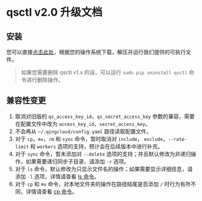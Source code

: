 ---
---

# qsctl v2.0 升级文档

## 安装

您可以直接[点击此处](https://releases.qingstor.dev/#qsctl)，根据您的操作系统下载，解压并运行我们提供的可执行文件。

> 如果您需要删除 qsctl v1.x 的话，可以运行 `sudo pip uninstall qsctl` 命令进行删除操作。

## 兼容性变更

1. 取消对旧版的 `qs_access_key_id`，`qs_secret_access_key` 参数的兼容，需要在配置文件中改为 `access_key_id`，`secret_access_key`。
2. 不会再从 `~/.qingcloud/config.yaml` 路径读取配置文件。
3. 对于 `cp`，`mv`，`rm` 和 `sync` 命令，暂时取消对 `include`， `exclude`，`--rate-limit` 和 `workers` 选项的支持，预计会在后续版本中进行补充。
4. 对于 `sync` 命令，暂未添加对 `--delete` 选项的支持；并且默认修改为非递归操作，如果需要递归同步子目录，请添加 `-r` 选项。
5. 对于 `ls` 命令，默认修改为只显示文件名的操作；如果需要显示详细信息，请添加 `-l` 选项，详情请查看 [ls 命令](qsctl.html#ls)。
6. 对于 `cp` 和 `mv` 命令，对本地文件夹的操作在路径结尾是否添加 `/` 时行为有所不同，详情请查看 [cp 命令](qsctl.html#cp)。
